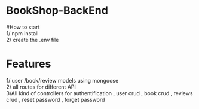 # BookShop-BackEnd

#How to start <br>
1/ npm install <br>
2/ create the .env file

# Features

1/ user /book/review models using mongoose<br>
2/ all routes for different API <br>
3/All kind of controllers for authentification , user crud , book crud , reviews crud , reset password , forget password

